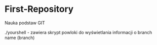 # First-Repository
Nauka podstaw GIT

./yourshell - zawiera skrypt powloki do wyświetlania informacji o branch name (branch)
